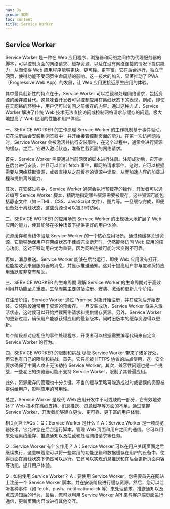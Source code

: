 ```yaml
---
nav: Js
group: 案例
toc: content
title: Service Worker
---
```


## Service Worker

Service Worker 是一种在 Web 应用程序、浏览器和网络之间作为代理服务器的脚本，可以控制页面的网络请求、缓存资源、以及在没有网络连接的情况下提供能力，从而使得 Web 应用程序能够更快、更可靠、更丰富。它在后台运行，独立于网页，使得功能不受网页生命周期的影响。这一技术的加入，显著推动了 PWA（Progressive Web App）的发展，让 Web 应用更接近原生应用的体验。

其中最具创新性的特点在于，Service Worker 可以拦截和处理网络请求，包括资源的缓存或替代。这意味着开发者可以控制应用在离线状态下的表现，例如，即使在无网络的环境中，用户仍可以访问之前缓存的内容。通过这种方式，Service Worker 解决了传统 Web 技术无法直接访问或控制网络请求与缓存的问题，极大地提高了 Web 应用的性能和用户体验。

一、SERVICE WORKER 的工作原理
Service Worker 的工作机制基于事件驱动。它在注册后会安装到浏览器中，并开始接管控制页面的能力。在第一次访问网站时，Service Worker 会被激活并执行安装事件，在这个过程中，通常会进行资源的缓存。之后，它进入激活状态，准备拦截页面的网络请求。

首先，Service Worker 需要通过当前网页的脚本进行注册。注册成功后，它开始在后台进行安装，并且可以监听 fetch 事件，即网络请求事件。这时，它可以根据需要从网络获取资源，或者直接从之前缓存的资源中读取，从而加速内容的加载过程和提供离线能力。

其次，在安装过程中，Service Worker 通常会执行预缓存的操作，开发者可以通过编写 Service Worker 脚本，精确地指定哪些资源需要被缓存。这些资源可能包括静态文件（如 HTML、CSS、JavaScript 文件）、图片等。一旦缓存完成，即便设备处于离线状态，这些资源也可以被即时访问。

二、SERVICE WORKER 的应用场景
Service Worker 的出现极大地扩展了 Web 应用的能力，使其能够在多种场景下提供更好的用户体验。

资源缓存和离线体验是 Service Worker 的一个核心应用场景。通过预缓存关键资源，它能够确保用户在网络状态不佳或完全断开时，仍然能够访问 Web 应用的核心功能。这对于移动用户尤为重要，因为网络连接可能时常变得不可靠。

再如，消息推送。Service Worker 能够在后台运行，即使 Web 应用没有打开，也能接收到来自服务器的消息，并显示推送通知。这对于提高用户参与度和保持应用活跃度非常有帮助。

三、SERVICE WORKER 的生命周期
理解 Service Worker 的生命周期对于高效利用其功能至关重要。生命周期主要包括注册、安装、激活和更新几个阶段。

在注册阶段，Service Worker 通过 Promise 对象开始注册，并在成功后开始安装。安装阶段通常用于资源的预缓存。一旦安装成功，Service Worker 将进入激活状态，这时候可以开始拦截网络请求和提供缓存资源。另外，Service Worker 的更新过程，确保用户能够获得应用的最新版本，同时旧版本的缓存资源得以更新。

每个阶段都对应相应的事件处理程序，开发者可以根据需要编写代码来自定义 Service Worker 的行为。

四、SERVICE WORKER 的限制和挑战
尽管 Service Worker 带来了诸多好处，但它也有自己的限制和挑战。首先，它只能被 HTTPS 协议的站点使用，这一安全要求确保了中间人攻击无法劫持 Service Worker。其次，兼容性问题也是一个挑战，一些老旧的浏览器可能不支持 Service Worker，限制了其普遍应用。

此外，资源缓存的管理也十分关键。不当的缓存策略可能造成过时或错误的资源被提供给用户，影响应用的可用性。

总之，Service Worker 是现代 Web 应用开发中不可或缺的一部分，它有效地弥补了 Web 技术在离线支持、消息推送、资源缓存等方面的不足。通过掌握 Service Worker，开发者能够建立更快、更可靠、更丰富的用户体验。

相关问答 FAQs：
Q：Service Worker 是什么？
A：Service Worker 是一项浏览器技术，它允许您在后台运行脚本，管理 Web 页面和用户之间的通信。它可以用来处理离线缓存、推送通知以及拦截和处理网络请求等任务。

Q：Service Worker 有什么作用？
A：Service Worker 可以在用户关闭页面之后继续执行，这意味着您可以将一些常用的功能逻辑和数据缓存在用户的设备中，使得页面在离线状态下仍然可以运行。它还可以实现消息推送和在后台更新页面内容等功能，提升用户体验。

Q：如何使用 Service Worker？
A：要使用 Service Worker，您需要首先在网站上注册一个 Service Worker 脚本，并在安装阶段进行缓存资源。然后，您可以监听各种事件（如 fetch、push、notificationclick 等）来处理请求、推送通知以及点击通知后的行为。最后，您可以利用 Service Worker API 来与客户端页面进行通信，更新页面内容或进行其他交互。
